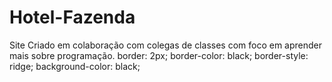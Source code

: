 # Hotel-Fazenda
Site Criado em colaboração com colegas de classes com foco em aprender mais sobre programação.
border: 2px;
            border-color: black;
            border-style: ridge;
            background-color: black;
